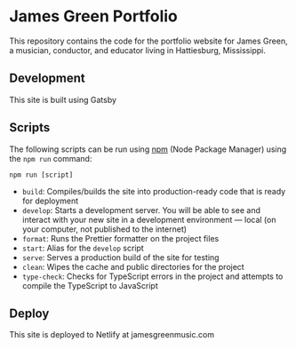 # James Green Portfolio

This repository contains the code for the portfolio website for James Green, a musician, conductor, and educator living in Hattiesburg, Mississippi.

## Development

This site is built using Gatsby

## Scripts

The following scripts can be run using [npm](https://www.npmjs.com/) (Node Package Manager) using the `npm run` command:
```
npm run [script]
```

 - `build`: Compiles/builds the site into production-ready code that is ready for deployment
 - `develop`: Starts a development server. You will be able to see and interact with your new site in a development environment — local (on your computer, not published to the internet)
 - `format`: Runs the Prettier formatter on the project files
 - `start`: Alias for the `develop` script
 - `serve`: Serves a production build of the site for testing
 - `clean`: Wipes the cache and public directories for the project
 - `type-check`: Checks for TypeScript errors in the project and attempts to compile the TypeScript to JavaScript

## Deploy

This site is deployed to Netlify at jamesgreenmusic.com
